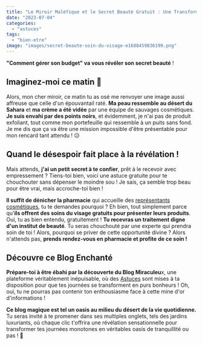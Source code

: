 ```yaml
---
title: "Le Miroir Maléfique et le Secret Beauté Gratuit : Une Transformation Épique !"
date: "2023-07-04"
categories: 
  - "astuces"
tags: 
  - "bien-etre"
image: "images/secret-beaute-soin-du-visage-e1688459836199.png"
---
```


**"Comment gérer son budget" va vous révéler son secret beauté** !

## Imaginez-moi ce matin 🤣

Alors, mon cher miroir, ce matin tu as osé me renvoyer une image aussi affreuse que celle d'un épouvantail raté. **Ma peau ressemble au désert du Sahara** et **ma crème a été vidée** par une équipe de sauvages cosmétiques. **Je suis envahi par des points noirs**, et évidemment, je n'ai pas de produit exfoliant, tout comme mon portefeuille qui ressemble à un puits sans fond. Je me dis que ça va être une mission impossible d'être présentable pour mon rencard tant attendu ! 😥

## Quand le désespoir fait place à la révélation !

Mais attends, **j'ai un petit secret à te confier**, prêt à le recevoir avec empressement ? Tiens-toi bien, voici une astuce gratuite pour te chouchouter sans dépenser le moindre sou ! Je sais, ça semble trop beau pour être vrai, mais accroche-toi bien !

**Il suffit de dénicher la pharmacie** qui accueille des [représentants cosmétiques](https://www.karis-formation.com/metiers/esthetique/conseiller-dermo-cosmetique.htm#:~:text=Que%20ce%20soit%20en%20pharmacie,de%20beaut%C3%A9%2C%20forme%20et%20hygi%C3%A8ne. "représentants cosmétique"), tu te demandes pourquoi ? Eh bien, tout simplement parce qu'**ils offrent des soins du visage gratuits pour présenter leurs produits**. Oui, tu as bien entendu, gratuitement ! **Tu recevras un traitement digne d'un institut de beauté**. Tu seras chouchouté par une experte qui prendra soin de toi ! Alors, pourquoi se priver de cette opportunité divine ? Alors n'attends pas, **prends rendez-vous en pharmacie et profite de ce soin !**

## Découvre ce Blog Enchanté

**Prépare-toi à être ébahi par la découverte du Blog Miraculeu**x, une plateforme véritablement inépuisable, où des [Astuces](https://commentgerersonbudget.fr/sujet/astuces/ "Astuces") sont mises à ta disposition pour que tes journées se transforment en purs bonheurs ! Oh, oui, tu ne pourras pas contenir ton enthousiasme face à cette mine d'or d'informations !

**Ce blog magique est tel un oasis au milieu du désert de la vie quotidienne.** Tu seras invité à te promener dans ses multiples onglets, tels des jardins luxuriants, où chaque clic t'offrira une révélation sensationnelle pour transformer tes journées monotones en véritables oasis de tranquillité ou pas ! 🤣
